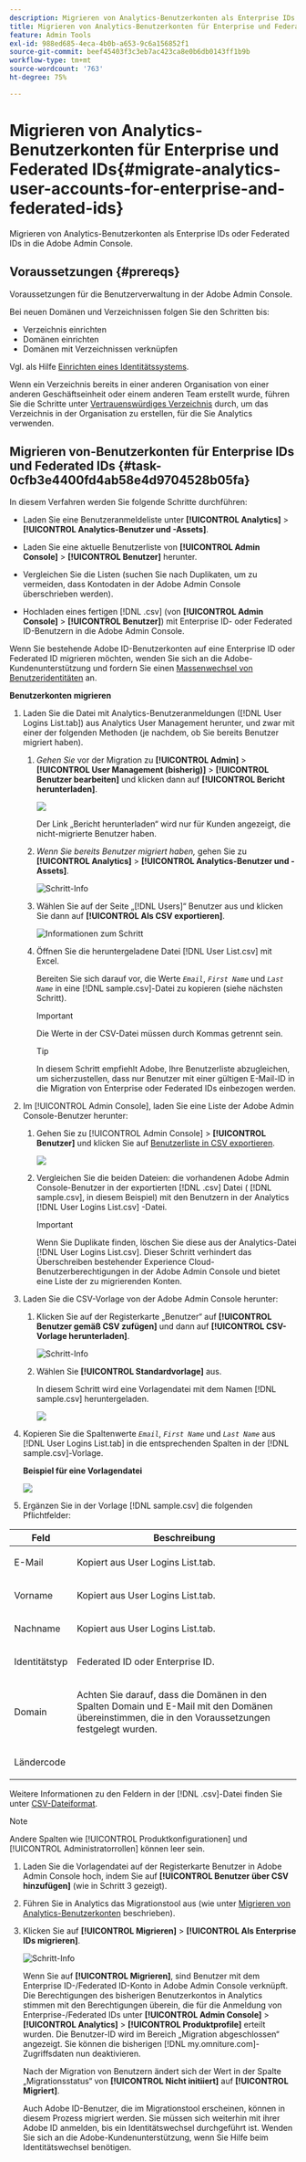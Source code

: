 ```yaml
---
description: Migrieren von Analytics-Benutzerkonten als Enterprise IDs oder Federated IDs in die Adobe Admin Console.
title: Migrieren von Analytics-Benutzerkonten für Enterprise und Federated IDs
feature: Admin Tools
exl-id: 988ed685-4eca-4b0b-a653-9c6a156852f1
source-git-commit: beef45403f3c3eb7ac423ca8e0b6db0143ff1b9b
workflow-type: tm+mt
source-wordcount: '763'
ht-degree: 75%

---
```


# Migrieren von Analytics-Benutzerkonten für Enterprise und Federated IDs{#migrate-analytics-user-accounts-for-enterprise-and-federated-ids}

Migrieren von Analytics-Benutzerkonten als Enterprise IDs oder Federated IDs in die Adobe Admin Console.

## Voraussetzungen  {#prereqs}

Voraussetzungen für die Benutzerverwaltung in der Adobe Admin Console.

Bei neuen Domänen und Verzeichnissen folgen Sie den Schritten bis:

* Verzeichnis einrichten
* Domänen einrichten
* Domänen mit Verzeichnissen verknüpfen

Vgl. als Hilfe [Einrichten eines Identitätssystems](https://helpx.adobe.com/de/enterprise/using/set-up-identity.html).

Wenn ein Verzeichnis bereits in einer anderen Organisation von einer anderen Geschäftseinheit oder einem anderen Team erstellt wurde, führen Sie die Schritte unter [Vertrauenswürdiges Verzeichnis](https://helpx.adobe.com/de/enterprise/using/set-up-identity.html#Directorytrusting) durch, um das Verzeichnis in der Organisation zu erstellen, für die Sie Analytics verwenden.

## Migrieren von-Benutzerkonten für Enterprise IDs und Federated IDs {#task-0cfb3e4400fd4ab58e4d9704528b05fa}

In diesem Verfahren werden Sie folgende Schritte durchführen:

* Laden Sie eine Benutzeranmeldeliste unter **[!UICONTROL Analytics]** > **[!UICONTROL Analytics-Benutzer und -Assets]**.

* Laden Sie eine aktuelle Benutzerliste von **[!UICONTROL Admin Console]** > **[!UICONTROL Benutzer]** herunter.

* Vergleichen Sie die Listen (suchen Sie nach Duplikaten, um zu vermeiden, dass Kontodaten in der Adobe Admin Console überschrieben werden).
* Hochladen eines fertigen [!DNL .csv] (von **[!UICONTROL Admin Console]** > **[!UICONTROL Benutzer]**) mit Enterprise ID- oder Federated ID-Benutzern in die Adobe Admin Console.

Wenn Sie bestehende Adobe ID-Benutzerkonten auf eine Enterprise ID oder Federated ID migrieren möchten, wenden Sie sich an die Adobe-Kundenunterstützung und fordern Sie einen [Massenwechsel von Benutzeridentitäten](https://helpx.adobe.com/de/enterprise/using/bulk-operations.html) an.

**Benutzerkonten migrieren**

1. Laden Sie die Datei mit Analytics-Benutzeranmeldungen ([!DNL User Logins List.tab]) aus Analytics User Management herunter, und zwar mit einer der folgenden Methoden (je nachdem, ob Sie bereits Benutzer migriert haben).
   1. *Gehen Sie* vor der Migration zu **[!UICONTROL Admin]** > **[!UICONTROL User Management (bisherig)]** > **[!UICONTROL Benutzer bearbeiten]** und klicken dann auf **[!UICONTROL Bericht herunterladen]**.

      ![](/help/admin/admin-console/user-management2/user-migration/assets/download-report.png)

      Der Link „Bericht herunterladen“ wird nur für Kunden angezeigt, die nicht-migrierte Benutzer haben.

   1. *Wenn Sie bereits Benutzer migriert haben,* gehen Sie zu **[!UICONTROL Analytics]** > **[!UICONTROL Analytics-Benutzer und -Assets]**.

      ![Schritt-Info](/help/admin/admin-console/user-management2/user-migration/assets/admin-analytics-users-assets.png)

   1. Wählen Sie auf der Seite „[!DNL Users]“ Benutzer aus und klicken Sie dann auf **[!UICONTROL Als CSV exportieren]**.

      ![Informationen zum Schritt](/help/admin/admin-console/user-management2/user-migration/assets/export-csv-migrate.png)

   1. Öffnen Sie die heruntergeladene Datei [!DNL User List.csv] mit Excel.

      Bereiten Sie sich darauf vor, die Werte *`Email`*, *`First Name`* und *`Last Name`* in eine [!DNL sample.csv]-Datei zu kopieren (siehe nächsten Schritt).

      >[!IMPORTANT]
      >
      >Die Werte in der CSV-Datei müssen durch Kommas getrennt sein.

      >[!TIP]
      >
      >In diesem Schritt empfiehlt Adobe, Ihre Benutzerliste abzugleichen, um sicherzustellen, dass nur Benutzer mit einer gültigen E-Mail-ID in die Migration von Enterprise oder Federated IDs einbezogen werden.

1. Im [!UICONTROL Admin Console], laden Sie eine Liste der Adobe Admin Console-Benutzer herunter:

   1. Gehen Sie zu [!UICONTROL Admin Console] > **[!UICONTROL Benutzer]** und klicken Sie auf [Benutzerliste in CSV exportieren](https://helpx.adobe.com/de/enterprise/using/users.html).

      ![](/help/admin/admin-console/user-management2/user-migration/assets/export-csv.png)

   1. Vergleichen Sie die beiden Dateien: die vorhandenen Adobe Admin Console-Benutzer in der exportierten [!DNL .csv] Datei ( [!DNL sample.csv], in diesem Beispiel) mit den Benutzern in der Analytics [!DNL User Logins List.csv] -Datei.

      >[!IMPORTANT]
      >
      >Wenn Sie Duplikate finden, löschen Sie diese aus der Analytics-Datei [!DNL User Logins List.csv]. Dieser Schritt verhindert das Überschreiben bestehender Experience Cloud-Benutzerberechtigungen in der Adobe Admin Console und bietet eine Liste der zu migrierenden Konten.

1. Laden Sie die CSV-Vorlage von der Adobe Admin Console herunter:
   1. Klicken Sie auf der Registerkarte „Benutzer“ auf **[!UICONTROL Benutzer gemäß CSV zufügen]** und dann auf **[!UICONTROL CSV-Vorlage herunterladen]**.

      ![Schritt-Info](/help/admin/admin-console/user-management2/user-migration/assets/add-users-csv.png)

   1. Wählen Sie **[!UICONTROL Standardvorlage]** aus.

      In diesem Schritt wird eine Vorlagendatei mit dem Namen [!DNL sample.csv] heruntergeladen.

      ![](/help/admin/admin-console/user-management2/user-migration/assets/download-csv-template.png)

1. Kopieren Sie die Spaltenwerte *`Email`*, *`First Name`* und *`Last Name`* aus [!DNL User Logins List.tab] in die entsprechenden Spalten in der [!DNL sample.csv]-Vorlage.

   **Beispiel für eine Vorlagendatei**

   ![](/help/admin/admin-console/user-management2/user-migration/assets/sample.png)

1. Ergänzen Sie in der Vorlage [!DNL sample.csv] die folgenden Pflichtfelder:

<table id="table_1B5EEFDB5BD8436EB760BE5FFAB1CF02"> 
 <thead> 
  <tr> 
   <th colname="col1" class="entry"> Feld </th> 
   <th colname="col2" class="entry"> Beschreibung </th> 
  </tr>
 </thead>
 <tbody> 
  <tr> 
   <td colname="col1"> <p>E-Mail </p> </td> 
   <td colname="col2"> <p>Kopiert aus <span class="filepath">User Logins List.tab</span>. </p> </td> 
  </tr> 
  <tr> 
   <td colname="col1"> <p>Vorname </p> </td> 
   <td colname="col2"> <p>Kopiert aus <span class="filepath">User Logins List.tab</span>. </p> </td> 
  </tr> 
  <tr> 
   <td colname="col1"> <p>Nachname </p> </td> 
   <td colname="col2"> <p>Kopiert aus <span class="filepath">User Logins List.tab</span>. </p> </td> 
  </tr> 
  <tr> 
   <td colname="col1"> <p>Identitätstyp </p> </td> 
   <td colname="col2"> <p><span class="term"> Federated ID</span> oder <span class="term"> Enterprise ID</span>. </p> </td> 
  </tr> 
  <tr> 
   <td colname="col1"> <p>Domain </p> </td> 
   <td colname="col2"> <p>Achten Sie darauf, dass die Domänen in den Spalten <span class="term">Domain</span> und <span class="term">E-Mail</span> mit den Domänen übereinstimmen, die in den Voraussetzungen</a> festgelegt wurden. </p> </td> 
  </tr> 
  <tr> 
   <td colname="col1"> <p>Ländercode </p> </td> 
   <td colname="col2"> </td> 
  </tr> 
 </tbody> 
</table>

Weitere Informationen zu den Feldern in der [!DNL .csv]-Datei finden Sie unter [CSV-Dateiformat](https://helpx.adobe.com/enterprise/using/users.html).

>[!NOTE]
>
>Andere Spalten wie [!UICONTROL Produktkonfigurationen] und [!UICONTROL Administratorrollen] können leer sein.

1. Laden Sie die Vorlagendatei auf der Registerkarte Benutzer in Adobe Admin Console hoch, indem Sie auf **[!UICONTROL Benutzer über CSV hinzufügen]** (wie in Schritt 3 gezeigt).
1. Führen Sie in Analytics das Migrationstool aus (wie unter [Migrieren von Analytics-Benutzerkonten](/help/admin/admin-console/user-management2/user-migration/t-migrate-users.md) beschrieben).
1. Klicken Sie auf **[!UICONTROL Migrieren]** > **[!UICONTROL Als Enterprise IDs migrieren]**.

   ![Schritt-Info](/help/admin/admin-console/user-management2/user-migration/assets/migrate-as-enterprise.png)

   Wenn Sie auf **[!UICONTROL Migrieren]**, sind Benutzer mit dem Enterprise ID-/Federated ID-Konto in Adobe Admin Console verknüpft. Die Berechtigungen des bisherigen Benutzerkontos in Analytics stimmen mit den Berechtigungen überein, die für die Anmeldung von Enterprise-/Federated IDs unter **[!UICONTROL Admin Console]** > **[!UICONTROL Analytics]** > **[!UICONTROL Produktprofile]** erteilt wurden. Die Benutzer-ID wird im Bereich „Migration abgeschlossen“ angezeigt. Sie können die bisherigen [!DNL my.omniture.com]-Zugriffsdaten nun deaktivieren.

   Nach der Migration von Benutzern ändert sich der Wert in der Spalte „Migrationsstatus“ von **[!UICONTROL Nicht initiiert]** auf **[!UICONTROL Migriert]**.

   Auch Adobe ID-Benutzer, die im Migrationstool erscheinen, können in diesem Prozess migriert werden. Sie müssen sich weiterhin mit ihrer Adobe ID anmelden, bis ein Identitätswechsel durchgeführt ist. Wenden Sie sich an die Adobe-Kundenunterstützung, wenn Sie Hilfe beim Identitätswechsel benötigen.

